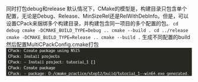 同时打包debug和release
默认情况下，CMake的模型是，构建目录只包含单个配置，无论是Debug、Release、MinSizeRel还是RelWithDebInfo。但是，可以设置CPack来捆绑多个构建目录，并构建包含同一项目的多个配置的包。
`
cd debug
cmake -DCMAKE_BUILD_TYPE=Debug ..
cmake --build .
cd ../release
cmake -DCMAKE_BUILD_TYPE=Release ..
cmake --build .
`
生成不同配置的build然后配置MultiCPackConfig.cmake打包
![Alt text](image.png)